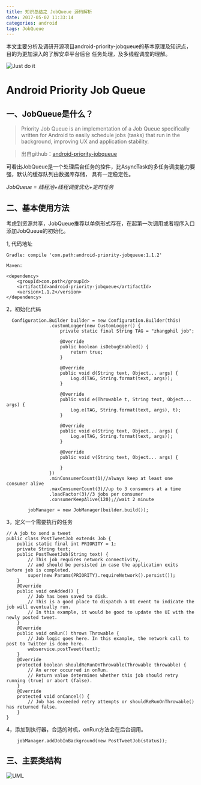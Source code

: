```yaml
---
title: 知识总结之 JobQueue 源码解析
date: 2017-05-02 11:33:14
categories: android 
tags: JobQueue
---
```


本文主要分析及调研开源项目android-priority-jobqueue的基本原理及知识点，目的为更加深入的了解安卓平台后台
任务处理，及多线程调度的理解。

![Just do it](http://wx4.sinaimg.cn/mw690/70e618a5ly1fdzhtte5alj20zk0qoqa6.jpg)

<!--more-->

# Android Priority Job Queue

## 一、JobQueue是什么？

> Priority Job Queue is an implementation of a Job Queue specifically written for Android
 to easily schedule jobs (tasks) that run in the background, improving UX and application stability.

> 出自github：[android-priority-jobqueue](https://github.com/path/android-priority-jobqueue)

可看出JobQueue是一个处理后台任务的控件，比AsyncTask的多任务调度能力要强，默认的缓存队列由数据库存储，
具有一定稳定性。

*JobQueue = 线程池+线程调度优化+定时任务*

## 二、基本使用方法

考虑到资源共享，JobQueue推荐以单例形式存在，在起第一次调用或者程序入口添加JobQueue的初始化。

1, 代码地址

```
Gradle: compile 'com.path:android-priority-jobqueue:1.1.2'

Maven:

<dependency>
    <groupId>com.path</groupId>
    <artifactId>android-priority-jobqueue</artifactId>
    <version>1.1.2</version>
</dependency>

```

2，初始化代码

```
  Configuration.Builder builder = new Configuration.Builder(this)
                .customLogger(new CustomLogger() {
                    private static final String TAG = "zhangphil job";

                    @Override
                    public boolean isDebugEnabled() {
                        return true;
                    }

                    @Override
                    public void d(String text, Object... args) {
                        Log.d(TAG, String.format(text, args));
                    }

                    @Override
                    public void e(Throwable t, String text, Object... args) {
                        Log.e(TAG, String.format(text, args), t);
                    }

                    @Override
                    public void e(String text, Object... args) {
                        Log.e(TAG, String.format(text, args));
                    }

                    @Override
                    public void v(String text, Object... args) {

                    }
                })
                .minConsumerCount(1)//always keep at least one consumer alive
                .maxConsumerCount(3)//up to 3 consumers at a time
                .loadFactor(3)//3 jobs per consumer
                .consumerKeepAlive(120);//wait 2 minute

        jobManager = new JobManager(builder.build());
```

3，定义一个需要执行的任务

```
// A job to send a tweet
public class PostTweetJob extends Job {
    public static final int PRIORITY = 1;
    private String text;
    public PostTweetJob(String text) {
        // This job requires network connectivity,
        // and should be persisted in case the application exits before job is completed.
        super(new Params(PRIORITY).requireNetwork().persist());
    }
    @Override
    public void onAdded() {
        // Job has been saved to disk.
        // This is a good place to dispatch a UI event to indicate the job will eventually run.
        // In this example, it would be good to update the UI with the newly posted tweet.
    }
    @Override
    public void onRun() throws Throwable {
        // Job logic goes here. In this example, the network call to post to Twitter is done here.
        webservice.postTweet(text);
    }
    @Override
    protected boolean shouldReRunOnThrowable(Throwable throwable) {
        // An error occurred in onRun.
        // Return value determines whether this job should retry running (true) or abort (false).
    }
    @Override
    protected void onCancel() {
        // Job has exceeded retry attempts or shouldReRunOnThrowable() has returned false.
    }
}
```

4，添加到执行器，合适的时机，onRun方法会在后台调用。

```
	jobManager.addJobInBackground(new PostTweetJob(status));
```

## 三、主要类结构

![UML](jobuml.png)





